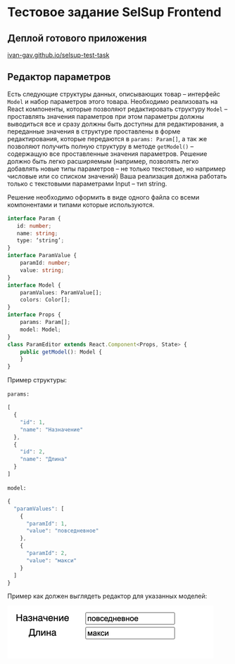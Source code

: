# Тестовое задание SelSup Frontend

## Деплой готового приложения

[ivan-gav.github.io/selsup-test-task](https://ivan-gav.github.io/selsup-test-task/)

## Редактор параметров

Есть следующие структуры данных, описывающих товар – интерфейс `Model` и набор параметров этого товара. Необходимо реализовать на React компоненты, которые позволяют редактировать структуру `Model` – проставлять значения параметров при этом параметры должны выводиться все и сразу должны быть доступны для редактирования, а переданные значения в структуре проставлены в форме редактирования, которые передаются в `params: Param[]`, а так же позволяют получить полную структуру в методе `getModel()` – содержащую все проставленные значения параметров. Решение должно быть легко расширяемым (например, позволять легко добавлять новые типы параметров – не только текстовые, но например числовые или со списком значений) Ваша реализация должна работать только с текстовыми параметрами Input – тип string.

Решение необходимо оформить в виде одного файла со всеми компонентами и типами которые используются.

```ts
interface Param {
   id: number;
   name: string;
   type: ‘string’;
}
interface ParamValue {
    paramId: number;
    value: string;
}
interface Model {
    paramValues: ParamValue[];
    colors: Color[];
}
interface Props {
    params: Param[];
    model: Model;
}
class ParamEditor extends React.Component<Props, State> {
    public getModel(): Model {
    }
}
```
Пример структуры:

`params:`

```ts
[
  {
    "id": 1,
    "name": "Назначение"
  },
  {
    "id": 2,
    "name": "Длина"
  }
]
```

`model:`

```ts
{
  "paramValues": [
    {
      "paramId": 1,
      "value": "повседневное"
    },
    {
      "paramId": 2,
      "value": "макси"
    }
  ] 
}
```

Пример как должен выглядеть редактор для указанных моделей:

![alt text](image.png)
